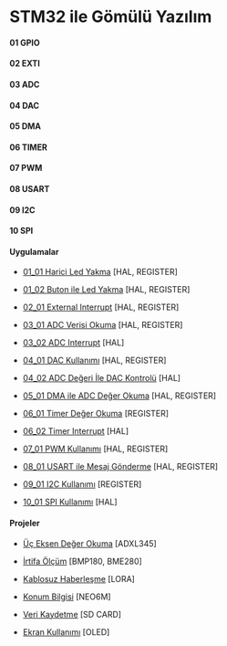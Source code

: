 # STM32 ile Gömülü Yazılım

#### 01 GPIO 

#### 02 EXTI

#### 03 ADC 

#### 04 DAC 

#### 05 DMA

#### 06 TIMER

#### 07 PWM

#### 08 USART

#### 09 I2C

#### 10 SPI

#### Uygulamalar

  - [01_01 Harici Led Yakma](https://github.com/cengizhantopcu53/stm32_ile_gomulu_yazilim/tree/main/02_01%20Harici%20Led%20Yakma) [HAL, REGISTER]

  - [01_02 Buton ile Led Yakma](https://github.com/cengizhantopcu53/stm32_ile_gomulu_yazilim/tree/main/02_02%20Buton%20ile%20Led%20Yakma) [HAL, REGISTER]

  - [02_01 External Interrupt](https://github.com/cengizhantopcu53/stm32_ile_gomulu_yazilim/tree/main/03_01%20External%20Interrupt) [HAL, REGISTER]

  - [03_01 ADC Verisi Okuma](https://github.com/cengizhantopcu53/stm32_ile_gomulu_yazilim/tree/main/04_01%20ADC%20Verisi%20Okuma) [HAL, REGISTER]

  - [03_02 ADC Interrupt](https://github.com/cengizhantopcu53/stm32_ile_gomulu_yazilim/tree/main/04_02%20ADC%20Interrupt) [HAL]

  - [04_01 DAC Kullanımı](https://github.com/cengizhantopcu53/stm32_ile_gomulu_yazilim/tree/main/05_01%20DAC%20Kullan%C4%B1m%C4%B1) [HAL, REGISTER]

  - [04_02 ADC Değeri İle DAC Kontrolü](https://github.com/cengizhantopcu53/stm32_ile_gomulu_yazilim/tree/main/05_02%20ADC%20De%C4%9Feri%20%C4%B0le%20DAC%20Kontrol%C3%BC) [HAL]

  - [05_01 DMA ile ADC Değer Okuma](https://github.com/cengizhantopcu53/stm32_ile_gomulu_yazilim/tree/main/06_01%20DMA%20ile%20ADC%20De%C4%9Fer%20Okuma) [HAL, REGISTER]

  - [06_01 Timer Değer Okuma](https://github.com/cengizhantopcu53/stm32_ile_gomulu_yazilim/tree/main/07_01%20Timer%20De%C4%9Fer%20Okuma) [REGISTER]

  - [06_02 Timer Interrupt](https://github.com/cengizhantopcu53/stm32_ile_gomulu_yazilim/tree/main/07_02%20Timer%20Interrupt) [HAL]

  - [07_01 PWM Kullanımı](https://github.com/cengizhantopcu53/stm32_ile_gomulu_yazilim/tree/main/08_01%20PWM%20Kullan%C4%B1m%C4%B1) [HAL, REGISTER]

  - [08_01 USART ile Mesaj Gönderme](https://github.com/cengizhantopcu53/stm32_ile_gomulu_yazilim/tree/main/09_01%20USART%20ile%20Mesaj%20G%C3%B6nderme) [HAL, REGISTER]

  - [09_01 I2C Kullanımı](https://github.com/cengizhantopcu53/stm32_ile_gomulu_yazilim/tree/main/10_01%20I2C%20Kullan%C4%B1m%C4%B1) [REGISTER]

  - [10_01 SPI Kullanımı](https://github.com/cengizhantopcu53/stm32_ile_gomulu_yazilim/tree/main/10_01%20SPI%20Kullan%C4%B1m%C4%B1) [HAL]

#### Projeler

  - [Üç Eksen Değer Okuma](https://github.com/cengizhantopcu53/stm32_ile_gomulu_yazilim/tree/main/%C3%9C%C3%A7%20Eksen%20De%C4%9Fer%20Okuma) [ADXL345]

  - [İrtifa Ölçüm](https://github.com/cengizhantopcu53/stm32_ile_gomulu_yazilim/tree/main/%C4%B0rtifa%20%C3%96l%C3%A7%C3%BCm) [BMP180, BME280]
  
  - [Kablosuz Haberleşme](https://github.com/cengizhantopcu53/stm32_ile_gomulu_yazilim/tree/main/Kablosuz%20Haberlesme) [LORA]
 
  - [Konum Bilgisi](https://github.com/cengizhantopcu53/stm32_ile_gomulu_yazilim/tree/main/Konum%20Bilgisi) [NEO6M]
  
  - [Veri Kaydetme](https://github.com/cengizhantopcu53/stm32_ile_gomulu_yazilim/tree/main/Veri%20Kaydetme) [SD CARD]
  
  - [Ekran Kullanımı](https://github.com/cengizhantopcu53/stm32_ile_gomulu_yazilim/tree/main/Ekran%20Kullan%C4%B1m%C4%B1) [OLED]
  
